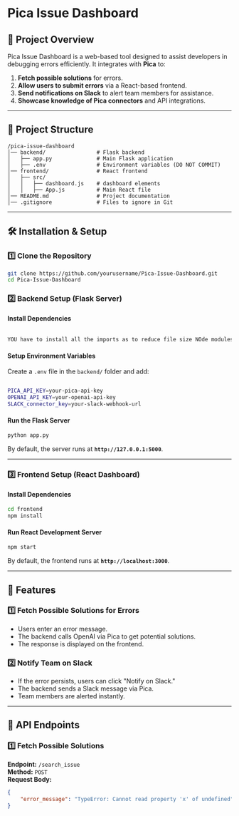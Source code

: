 # Pica Issue Dashboard

## 🚀 Project Overview
Pica Issue Dashboard is a web-based tool designed to assist developers in debugging errors efficiently. It integrates with **Pica** to:
1. **Fetch possible solutions** for errors.
2. **Allow users to submit errors** via a React-based frontend.
3. **Send notifications on Slack** to alert team members for assistance.
4. **Showcase knowledge of Pica connectors** and API integrations.

---

## 📂 Project Structure
```
/pica-issue-dashboard
│── backend/                # Flask backend
│   ├── app.py              # Main Flask application
│   ├── .env                # Environment variables (DO NOT COMMIT)
│── frontend/               # React frontend
│   ├── src/
│   │   ├── dashboard.js    # dashboard elements
│   │   ├── App.js          # Main React file
│── README.md               # Project documentation
│── .gitignore              # Files to ignore in Git
```

---

## 🛠️ Installation & Setup
### **1️⃣ Clone the Repository**
```sh
git clone https://github.com/yourusername/Pica-Issue-Dashboard.git
cd Pica-Issue-Dashboard
```

### **2️⃣ Backend Setup (Flask Server)**
#### Install Dependencies
```sh

YOU have to install all the imports as to reduce file size NOde modules and venv -everything is deleted
```
#### Setup Environment Variables
Create a `.env` file in the `backend/` folder and add:
```sh

PICA_API_KEY=your-pica-api-key
OPENAI_API_KEY=your-openai-api-key
SLACK_connector_key=your-slack-webhook-url
```
#### Run the Flask Server
```sh
python app.py
```
By default, the server runs at **`http://127.0.0.1:5000`**.

---

### **3️⃣ Frontend Setup (React Dashboard)**
#### Install Dependencies
```sh
cd frontend
npm install
```
#### Run React Development Server
```sh
npm start
```
By default, the frontend runs at **`http://localhost:3000`**.

---

## 🎯 Features
### **1️⃣ Fetch Possible Solutions for Errors**
- Users enter an error message.
- The backend calls OpenAI via Pica to get potential solutions.
- The response is displayed on the frontend.

### **2️⃣ Notify Team on Slack**
- If the error persists, users can click "Notify on Slack."
- The backend sends a Slack message via Pica.
- Team members are alerted instantly.

---

## 📡 API Endpoints
### **1️⃣ Fetch Possible Solutions**
**Endpoint:** `/search_issue`  
**Method:** `POST`  
**Request Body:**
```json
{
    "error_message": "TypeError: Cannot read property 'x' of undefined"
}
```
